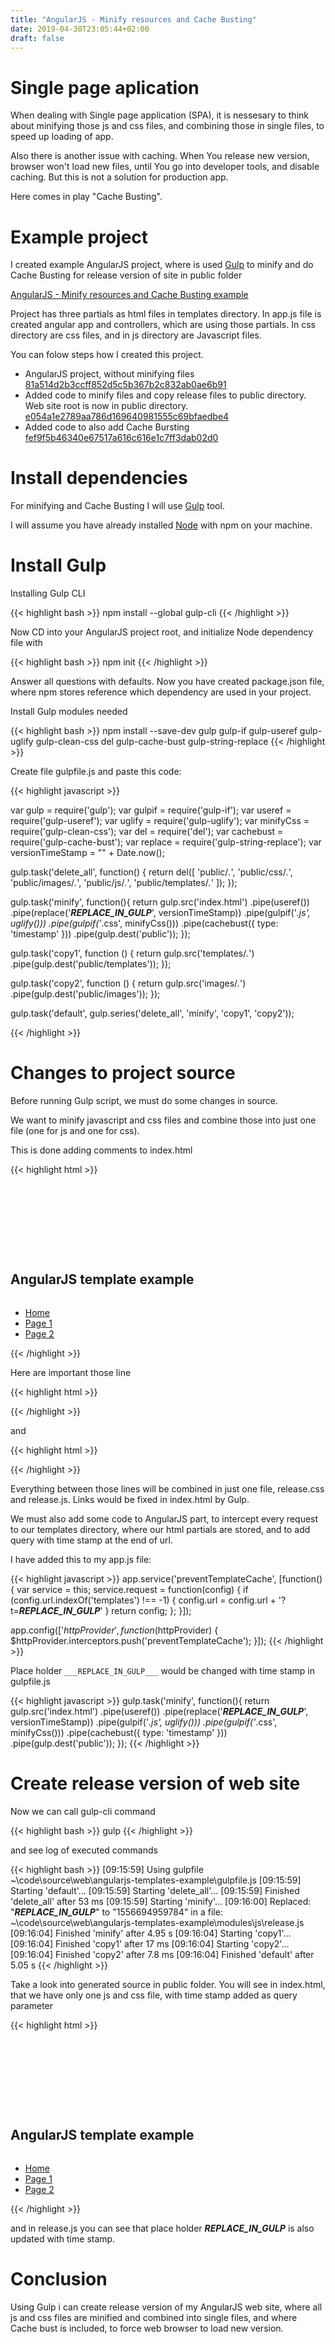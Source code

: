 ```yaml
---
title: "AngularJS - Minify resources and Cache Busting"
date: 2019-04-30T23:05:44+02:00
draft: false
---
```


# Single page aplication

When dealing with Single page application (SPA), it is nessesary to think about minifying those js and css files, and combining those in single files, to speed up loading of app.

Also there is another issue with caching. When You release new version, browser won't load new files, until You go into developer tools, and disable caching. But this is not a solution for production app.

Here comes in play "Cache Busting".

# Example project

I created example AngularJS project, where is used [Gulp](https://gulpjs.com/) to minify and do Cache Busting for release version of site in public folder

[AngularJS - Minify resources and Cache Busting example](https://github.com/dkeza/angularjs-templates-example)

Project has three partials as html files in templates directory. In app.js file is created angular app and controllers, which are using those partials.
In css directory are css files, and in js directory are Javascript files.

You can folow steps how I created this project.

* AngularJS project, without minifying files [81a514d2b3ccff852d5c5b367b2c832ab0ae6b91](https://github.com/dkeza/angularjs-templates-example/tree/81a514d2b3ccff852d5c5b367b2c832ab0ae6b91)
* Added code to minify files and copy release files to public directory. Web site root is now in public directory. [e054a1e2789aa786d169640981555c69bfaedbe4](https://github.com/dkeza/angularjs-templates-example/tree/e054a1e2789aa786d169640981555c69bfaedbe4)
* Added code to also add Cache Bursting [fef9f5b46340e67517a616c616e1c7ff3dab02d0](https://github.com/dkeza/angularjs-templates-example/tree/fef9f5b46340e67517a616c616e1c7ff3dab02d0)

# Install dependencies

For minifying and Cache Busting I will use [Gulp](https://gulpjs.com/) tool.

I will assume you have already installed [Node](https://nodejs.org/en/) with npm on your machine.

# Install Gulp

Installing Gulp CLI

{{< highlight bash >}}
npm install --global gulp-cli
{{< /highlight >}}

Now CD into your AngularJS project root, and initialize Node dependency file with

{{< highlight bash >}}
npm init
{{< /highlight >}}

Answer all questions with defaults.
Now you have created package.json file, where npm stores reference which dependency are used in your project.

Install Gulp modules needed

{{< highlight bash >}}
npm install --save-dev gulp gulp-if gulp-useref gulp-uglify gulp-clean-css del gulp-cache-bust gulp-string-replace
{{< /highlight >}}

Create file gulpfile.js and paste this code:

{{< highlight javascript >}}

var gulp  = require('gulp');
var gulpif = require('gulp-if');
var useref = require('gulp-useref');
var uglify = require('gulp-uglify');
var minifyCss = require('gulp-clean-css');
var del = require('del');
var cachebust = require('gulp-cache-bust');
var replace = require('gulp-string-replace');
var versionTimeStamp = "" + Date.now();

gulp.task('delete_all', function() {
  return del([
    'public/*.*',
    'public/css/*.*',
    'public/images/*.*',
    'public/js/*.*',
    'public/templates/*.*'
  ]);
});

gulp.task('minify', function(){
  return gulp.src('index.html')
          .pipe(useref())
          .pipe(replace('___REPLACE_IN_GULP___', versionTimeStamp))
          .pipe(gulpif('*.js', uglify()))
          .pipe(gulpif('*.css', minifyCss()))
          .pipe(cachebust({
            type: 'timestamp'
          }))
          .pipe(gulp.dest('public'));
});

gulp.task('copy1', function () {
    return gulp.src('templates/*.*')
        .pipe(gulp.dest('public/templates'));
});

gulp.task('copy2', function () {
  return gulp.src('images/*.*')
      .pipe(gulp.dest('public/images'));
});

gulp.task('default', gulp.series('delete_all', 'minify', 'copy1', 'copy2'));

{{< /highlight >}}

# Changes to project source

Before running Gulp script, we must do some changes in source.

We want to minify javascript and css files and combine those into just one file (one for js and one for css).

This is done adding comments to index.html

{{< highlight html >}}
<!DOCTYPE html>

<html lang="en">

<head>
  <meta charset="utf-8">
  <title>AngularJS template example</title>
  <meta name="viewport" content="width=device-width, initial-scale=1">
  <link href="//fonts.googleapis.com/css?family=Raleway:400,300,600" rel="stylesheet" type="text/css">
  <!-- build:css modules/css/release.css -->
  <link rel="stylesheet" href="css/normalize.css">
  <link rel="stylesheet" href="css/skeleton.css">
  <link rel="stylesheet" href="css/main.css">
  <!-- endbuild -->
  <link rel="icon" type="image/png" href="images/favicon.png">
</head>

<body>

  <div ng-app="App" class="container">
    <div class="row">
      <div class="one-half column" style="margin-top: 25%">
        <h2>AngularJS template example</h2>
        <div id="nav" class="fourteen columns">
          <ul>
            <li><a href="/">Home</a></li>
            <li><a href="/#!page1">Page 1</a></li>
            <li><a href="/#!page2">Page 2</a></li>
          </ul>
        </div>
        <div ng-controller="homeController">
          <div ng-view></div>
        </div>
      </div>
    </div>
  </div>

  <!-- build:js modules/js/release.js -->
  <script src="js/angular.min.js"></script>
  <script src="js/angular-route.min.js"></script>
  <script src="js/app.js"></script>
  <!-- endbuild -->

</body>

</html>
{{< /highlight >}}

Here are important those line

{{< highlight html >}}
<!-- build:css modules/css/release.css -->


<!-- endbuild -->
{{< /highlight >}}

and

{{< highlight html >}}
<!-- build:js modules/js/release.js -->


<!-- endbuild -->
{{< /highlight >}}

Everything between those lines will be combined in just one file, release.css and release.js. Links would be fixed in index.html by Gulp.

We must also add some code to AngularJS part, to intercept every request to our templates directory, where our html partials are stored, and to add query with time stamp at the end of url.

I have added this to my app.js file:

{{< highlight javascript >}}
  app.service('preventTemplateCache', [function() {
    var service = this;
    service.request = function(config) {
      if (config.url.indexOf('templates') !== -1) {
        config.url = config.url + '?t=___REPLACE_IN_GULP___'
      }
      return config;
    };
  }]);

  app.config(['$httpProvider',function ($httpProvider) {
    $httpProvider.interceptors.push('preventTemplateCache');
  }]);
{{< /highlight >}}

Place holder ```___REPLACE_IN_GULP___``` would be changed with time stamp in gulpfile.js

{{< highlight javascript >}}
gulp.task('minify', function(){
  return gulp.src('index.html')
          .pipe(useref())
          .pipe(replace('___REPLACE_IN_GULP___', versionTimeStamp))
          .pipe(gulpif('*.js', uglify()))
          .pipe(gulpif('*.css', minifyCss()))
          .pipe(cachebust({
            type: 'timestamp'
          }))
          .pipe(gulp.dest('public'));
});
{{< /highlight >}}

# Create release version of web site

Now we can call gulp-cli command

{{< highlight bash >}}
gulp
{{< /highlight >}}

and see log of executed commands

{{< highlight bash >}}
[09:15:59] Using gulpfile ~\code\source\web\angularjs-templates-example\gulpfile.js
[09:15:59] Starting 'default'...
[09:15:59] Starting 'delete_all'...
[09:15:59] Finished 'delete_all' after 53 ms
[09:15:59] Starting 'minify'...
[09:16:00] Replaced: "___REPLACE_IN_GULP___" to "1556694959784" in a file: ~\code\source\web\angularjs-templates-example\modules\js\release.js
[09:16:04] Finished 'minify' after 4.95 s
[09:16:04] Starting 'copy1'...
[09:16:04] Finished 'copy1' after 17 ms
[09:16:04] Starting 'copy2'...
[09:16:04] Finished 'copy2' after 7.8 ms
[09:16:04] Finished 'default' after 5.05 s
{{< /highlight >}}

Take a look into generated source in public folder. You will see in index.html, that we have only one js and css file, with time stamp added as query parameter

{{< highlight html >}}
<!DOCTYPE html>

<html lang="en">

<head>
  <meta charset="utf-8">
  <title>AngularJS template example</title>
  <meta name="viewport" content="width=device-width, initial-scale=1">
  <link href="//fonts.googleapis.com/css?family=Raleway:400,300,600" rel="stylesheet" type="text/css">
  <link rel="stylesheet" href="modules/css/release.css?t=1556694960179">
  <link rel="icon" type="image/png" href="images/favicon.png">
</head>

<body>

  <div ng-app="App" class="container">
    <div class="row">
      <div class="one-half column" style="margin-top: 25%">
        <h2>AngularJS template example</h2>
        <div id="nav" class="fourteen columns">
          <ul>
            <li><a href="/">Home</a></li>
            <li><a href="/#!page1">Page 1</a></li>
            <li><a href="/#!page2">Page 2</a></li>
          </ul>
        </div>
        <div ng-controller="homeController">
          <div ng-view></div>
        </div>
      </div>
    </div>
  </div>

  <script src="modules/js/release.js?t=1556694960179"></script>

</body>

</html>
{{< /highlight >}}

and in release.js you can see that place holder ___REPLACE_IN_GULP___ is also updated with time stamp.

# Conclusion

Using Gulp i can create release version of my AngularJS web site, where all js and css files are minified and combined into single files, and where Cache bust is included, to force web browser to load new version.